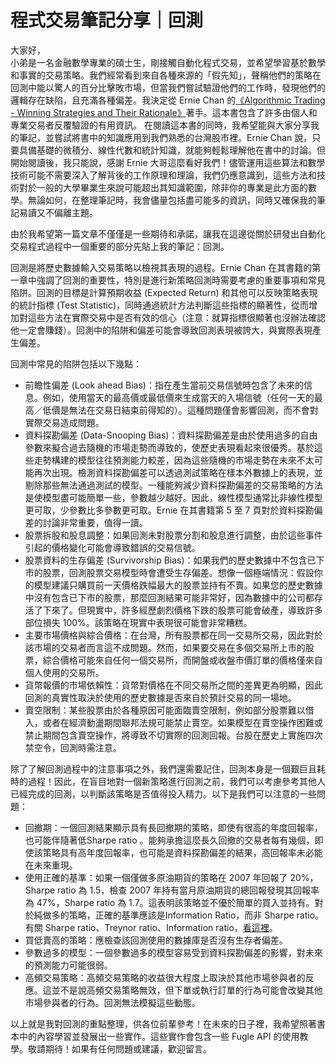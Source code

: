 # 程式交易筆記分享｜回測

大家好，<br>
小弟是一名金融數學專業的碩士生，剛接觸自動化程式交易，並希望學習基於數學和事實的交易策略。我們經常看到來自各種來源的「假先知」，聲稱他們的策略在回測中能以驚人的百分比擊敗市場，但當我們嘗試驗證他們的工作時，發現他們的邏輯存在缺陷，且充滿各種偏差。我決定從 Ernie Chan 的[《Algorithmic Trading - Winning Strategies and Their Rationale》](https://www.google.com/search?gs_ssp=eJzj4tFP1zfMSDfJKDY1KzZg9JJLLcrLTFVIzkjMU0jMSc8vyizJyM1MVigpSkzJzEsHAFyvD-s&q=ernie+chan+algorithmic+trading&rlz=1C5CHFA_enTW990TW990&oq=ernie+chan+&gs_lcrp=EgZjaHJvbWUqBwgCEC4YgAQyBggAEEUYOzIHCAEQLhiABDIHCAIQLhiABDIGCAMQRRg5MgcIBBAAGIAEMgcIBRAAGIAEMgcIBhAAGIAEMgcIBxAuGIAEMgcICBAAGIAE0gEJMTQ4NTVqMGo3qAIAsAIA&sourceid=chrome&ie=UTF-8)著手。這本書包含了許多由個人和專業交易者反覆驗證的有用資訊。
在閱讀這本書的同時，我希望能與大家分享我的筆記，並嘗試將書中的知識應用到我們熟悉的台灣股市裡。Ernie Chan 說，只要具備基礎的微積分、線性代數和統計知識，就能夠輕鬆理解他在書中的討論。但開始閱讀後，我只能說，感謝 Ernie 大哥這麼看好我們！儘管運用這些算法和數學技術可能不需要深入了解背後的工作原理和理論，我們仍應意識到，這些方法和技術對於一般的大學畢業生來說可能超出其知識範圍，除非你的專業是此方面的數學。無論如何，在整理筆記時，我會儘量包括盡可能多的資訊，同時又確保我的筆記易讀又不偏離主題。


由於我希望第一篇文章不僅僅是一些期待和承諾，讓我在這邊從關於研發出自動化交易程式過程中一個重要的部分先貼上我的筆記：回測。

回測是將歷史數據輸入交易策略以檢視其表現的過程。Ernie Chan 在其書籍的第一章中強調了回測的重要性，特別是進行新策略回測時需要考慮的重要事項和常見陷阱。回測的目標是計算預期收益 (Expected Return) 和其他可以反映策略表現的統計指標 (Test Statistic)，同時通過統計方法判斷這些指標的顯著性，從而增加對這些方法在實際交易中是否有效的信心（注意：就算指標很顯著也沒辦法確認他一定會賺錢）。回測中的陷阱和偏差可能會導致回測表現被誇大，與實際表現產生偏差。

回測中常見的陷阱包括以下幾點：

* 前瞻性偏差 (Look ahead Bias)：指在產生當前交易信號時包含了未來的信息。例如，使用當天的最高價或最低價來生成當天的入場信號（任何一天的最高／低價是無法在交易日結束前得知的）。這種問題僅會影響回測，而不會對實際交易造成問題。
* 資料探勘偏差 (Data-Snooping Bias)：資料探勘偏差是由於使用過多的自由參數來擬合過去隨機的市場走勢而導致的，使歷史表現看起來很優秀。基於這些走勢構建的模型往往預測能力較差，因為這些隨機的市場走勢在未來不太可能再次出現。檢測資料探勘偏差可以透過測試策略在樣本外數據上的表現，並剔除那些無法通過測試的模型。一種能夠減少資料探勘偏差的交易策略的方法是使模型盡可能簡單一些，參數越少越好。因此，線性模型通常比非線性模型更可取，少參數比多參數更可取。Ernie 在其書籍第 5 至 7 頁對於資料探勘偏差的討論非常重要，值得一讀。
* 股票拆股和股息調整：如果回測未對股票分割和股息進行調整，由於這些事件引起的價格變化可能會導致錯誤的交易信號。
* 股票資料的生存偏差 (Survivorship Bias)：如果我們的歷史數據中不包含已下市的股票，回測股票交易模型時會遭受生存偏差。想像一個極端情況：假設你的模型建議只購買前一天價格跌幅最大的股票並持有不賣。如果您的歷史數據中沒有包含已下市的股票，那麼回測結果可能非常好，因為數據中的公司都存活了下來了。但現實中，許多經歷劇烈價格下跌的股票可能會破產，導致許多部位損失 100%。該策略在現實中表現很可能會非常糟糕。
* 主要市場價格與綜合價格：在台灣，所有股票都在同一交易所交易，因此對於該市場的交易者而言這不成問題。然而，如果要交易在多個交易所上市的股票，綜合價格可能來自任何一個交易所，而開盤或收盤市價訂單的價格僅來自個人使用的交易所。
* 貨幣報價的市場依賴性：貨幣對價格在不同交易所之間的差異更為明顯，因此回測的真實性取決於使用的歷史數據是否來自於預計交易的同一場地。
* 賣空限制：某些股票由於各種原因可能面臨賣空限制，例如部分股票難以借入，或者在經濟動盪期間聯邦法規可能禁止賣空。如果模型在賣空操作困難或禁止期間包含賣空操作，將導致不切實際的回測回報。台股在歷史上實施四次禁空令，回測時需注意。


除了了解回測過程中的注意事項之外，我們還需要記住，回測本身是一個艱巨且耗時的過程！因此，在盲目地對一個新策略進行回測之前，我們可以考慮參考其他人已經完成的回測，以判斷該策略是否值得投入精力。以下是我們可以注意的一些問題：
* 回撤期：一個回測結果顯示具有長回撤期的策略，即使有很高的年度回報率，也可能伴隨著低Sharpe ratio 。能夠承擔這麼長久回撤的交易者每有幾個，即使該策略具有高年度回報率，也可能是資料探勘偏差的結果，高回報率未必能在未來重現。
* 使用正確的基準：如果一個僅做多原油期貨的策略在 2007 年回報了 20%，Sharpe ratio 為 1.5，檢查 2007 年持有當月原油期貨的總回報發現其回報率為 47%，Sharpe ratio 為 1.7。這表明該策略並不優於簡單的買入並持有。對於純做多的策略，正確的基準應該是Information Ratio，而非 Sharpe ratio。有關 Sharpe ratio、Treynor ratio、Information ratio，[看這裡](https://stockmarketconcepts.weebly.com/difference-between-sharpe-ratio-treynor-ratio-and-information-ratio.html)。
* 買低賣高的策略：應檢查該回測使用的數據庫是否沒有生存者偏差。
* 參數過多的模型：一個參數過多的模型容易受到資料探勘偏差的影響，對未來的預測能力可能很弱。
* 高頻交易策略：高頻交易策略的收益很大程度上取決於其他市場參與者的反應。這並不是說高頻交易策略無效，但下單或執行訂單的行為可能會改變其他市場參與者的行為。回測無法模擬這些動態。

以上就是我對回測的重點整理，供各位前輩參考！在未來的日子裡，我希望照著書本中的內容學習並發展出一些實作。這些實作會包含一些 Fugle API 的使用教學。敬請期待！如果有任何問題或建議，歡迎留言。

